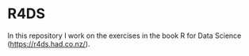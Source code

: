 # R4DS
In this repository I work on the exercises in the book R for Data Science (https://r4ds.had.co.nz/).
